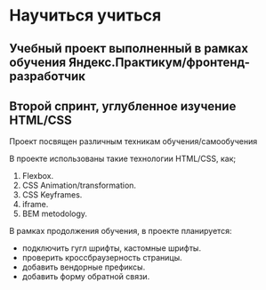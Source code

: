 # Научиться учиться
## Учебный проект выполненный в рамках обучения Яндекс.Практикум/фронтенд-разработчик
## Второй спринт, углубленное изучение HTML/CSS

Проект посвящен различным техникам обучения/самообучения 

В проекте использованы такие технологии HTML/CSS, как; 

1. Flexbox. 
2. CSS Animation/transformation.
3. CSS Keyframes.
4. iframe.
5. BEM metodology. 


В рамках продолжения обучения, в проекте планируется:
* подключить гугл шрифты, кастомные шрифты. 
* проверить кроссбраузерность страницы. 
* добавить вендорные префиксы.
* добавить форму обратной связи. 
